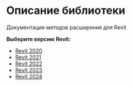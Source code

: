 # Описание библиотеки
Документация методов расширения для Revit

**Выберите версию Revit:**
 - [Revit 2020](2020/index.md)
 - [Revit 2021](2021/index.md)
 - [Revit 2022](2022/index.md)
 - [Revit 2023](2023/index.md)
 - [Revit 2024](2024/index.md)